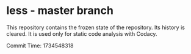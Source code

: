 # less - master branch

This repository contains the frozen state of the repository.
Its history is cleared. It is used only for static code
analysis with Codacy.

Commit Time: 1734548318